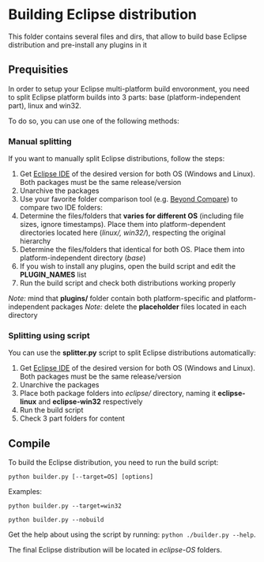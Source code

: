 # Building Eclipse distribution

This folder contains several files and dirs, that allow to build base Eclipse distribution and pre-install any plugins in it


## Prequisities

In order to setup your Eclipse multi-platform build envoronment, you need to split Eclipse platform builds into 3 parts: base (platform-independent part), linux and win32.

To do so, you can use one of the following methods:

### Manual splitting

If you want to manually split Eclipse distributions, follow the steps:

1. Get [Eclipse IDE](https://www.eclipse.org/downloads/packages/) of the desired version for both OS (Windows and Linux). Both packages must be the same release/version
2. Unarchive the packages
3. Use your favorite folder comparison tool (e.g. [Beyond Compare](https://en.wikipedia.org/wiki/Beyond_Compare)) to compare two IDE folders:
  1. Determine the files/folders that **varies for different OS** (including file sizes, ignore timestamps). Place them into platform-dependent directories located here (*linux/, win32/*), respecting the original hierarchy
  2. Determine the files/folders that identical for both OS. Place them into platform-independent directory (*base*)
5. If you wish to install any plugins, open the build script and edit the **PLUGIN_NAMES** list
4. Run the build script and check both distributions working properly

*Note:* mind that **plugins/** folder contain both platform-specific and platform-independent packages
*Note:* delete the **placeholder** files located in each directory

### Splitting using script

You can use the **splitter.py** script to split Eclipse distributions automatically:

1. Get [Eclipse IDE](https://www.eclipse.org/downloads/packages/) of the desired version for both OS (Windows and Linux). Both packages must be the same release/version
2. Unarchive the packages
3. Place both package folders into *eclipse/* directory, naming it **eclipse-linux** and **eclipse-win32** respectively
4. Run the build script
5. Check 3 part folders for content


## Compile

To build the Eclipse distribution, you need to run the build script:

```
python builder.py [--target=OS] [options]
```

Examples:

```
python builder.py --target=win32
```
```
python builder.py --nobuild
```

Get the help about using the script by running: `python ./builder.py --help`.

The final Eclipse distribution will be located in *eclipse-OS* folders.
